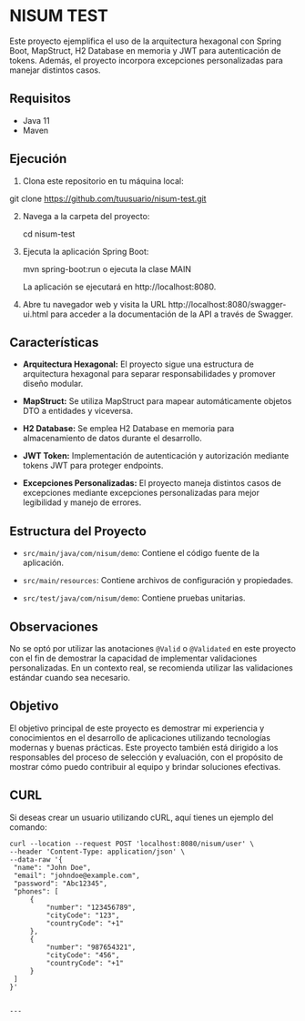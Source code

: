 # NISUM TEST

Este proyecto ejemplifica el uso de la arquitectura hexagonal con Spring Boot, MapStruct, H2 Database en memoria y JWT para autenticación de tokens. Además, el proyecto incorpora excepciones personalizadas para manejar distintos casos.

## Requisitos

- Java 11
- Maven

## Ejecución

1. Clona este repositorio en tu máquina local:

git clone https://github.com/tuusuario/nisum-test.git


2. Navega a la carpeta del proyecto:

    cd nisum-test

3. Ejecuta la aplicación Spring Boot:

    mvn spring-boot:run o ejecuta la clase MAIN

    La aplicación se ejecutará en http://localhost:8080.

4. Abre tu navegador web y visita la URL http://localhost:8080/swagger-ui.html para acceder a la documentación de la API a través de Swagger.

## Características

- **Arquitectura Hexagonal:** El proyecto sigue una estructura de arquitectura hexagonal para separar responsabilidades y promover diseño modular.

- **MapStruct:** Se utiliza MapStruct para mapear automáticamente objetos DTO a entidades y viceversa.

- **H2 Database:** Se emplea H2 Database en memoria para almacenamiento de datos durante el desarrollo.

- **JWT Token:** Implementación de autenticación y autorización mediante tokens JWT para proteger endpoints.

- **Excepciones Personalizadas:** El proyecto maneja distintos casos de excepciones mediante excepciones personalizadas para mejor legibilidad y manejo de errores.

## Estructura del Proyecto

- `src/main/java/com/nisum/demo`: Contiene el código fuente de la aplicación.

- `src/main/resources`: Contiene archivos de configuración y propiedades.

- `src/test/java/com/nisum/demo`: Contiene pruebas unitarias.

## Observaciones

No se optó por utilizar las anotaciones `@Valid` o `@Validated` en este proyecto con el fin de demostrar la capacidad de implementar validaciones personalizadas. En un contexto real, se recomienda utilizar las validaciones estándar cuando sea necesario.

## Objetivo

El objetivo principal de este proyecto es demostrar mi experiencia y conocimientos en el desarrollo de aplicaciones utilizando tecnologías modernas y buenas prácticas. Este proyecto también está dirigido a los responsables del proceso de selección y evaluación, con el propósito de mostrar cómo puedo contribuir al equipo y brindar soluciones efectivas.

## CURL
Si deseas crear un usuario utilizando cURL, aquí tienes un ejemplo del comando:

```shell
curl --location --request POST 'localhost:8080/nisum/user' \
--header 'Content-Type: application/json' \
--data-raw '{
 "name": "John Doe",
 "email": "johndoe@example.com",
 "password": "Abc12345",
 "phones": [
     {
         "number": "123456789",
         "cityCode": "123",
         "countryCode": "+1"
     },
     {
         "number": "987654321",
         "cityCode": "456",
         "countryCode": "+1"
     }
 ]
}'


---
